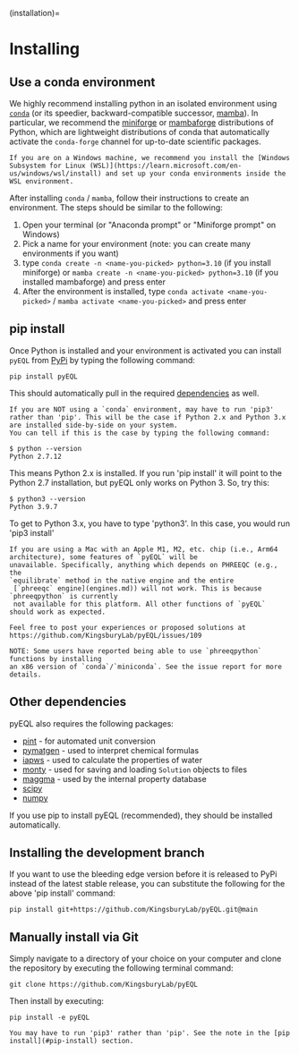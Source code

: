 (installation)=

# Installing

## Use a conda environment

We highly recommend installing python in an isolated environment using [`conda`](https://docs.conda.io/en/latest/) (or its speedier, backward-compatible successor, [mamba](https://mamba.readthedocs.io/en/latest/)). In particular, we recommend the [miniforge](https://github.com/conda-forge/miniforge#miniforge3) or [mambaforge](https://github.com/conda-forge/miniforge#mambaforge) distributions of Python, which are lightweight distributions of conda that automatically activate the `conda-forge` channel for up-to-date scientific packages.

```{note}
If you are on a Windows machine, we recommend you install the [Windows Subsystem for Linux (WSL)](https://learn.microsoft.com/en-us/windows/wsl/install) and set up your conda environments inside the WSL environment.
```

After installing `conda` / `mamba`, follow their instructions to create an environment. The steps should be similar to the following:

1. Open your terminal (or "Anaconda prompt" or "Miniforge prompt" on Windows)
2. Pick a name for your environment (note: you can create many environments if you want)
3. type `conda create -n <name-you-picked> python=3.10` (if you install miniforge) or `mamba create -n <name-you-picked> python=3.10` (if you installed mambaforge) and press enter
4. After the environment is installed, type `conda activate <name-you-picked>` / `mamba activate <name-you-picked>` and press enter

## pip install

Once Python is installed and your environment is activated you can install `pyEQL` from [PyPi](https://pypi.python.org/pypi) by typing the following command:

```
pip install pyEQL
```

This should automatically pull in the required [dependencies](#other-dependencies) as well.

```{important}
If you are NOT using a `conda` environment, may have to run 'pip3' rather than 'pip'. This will be the case if Python 2.x and Python 3.x are installed side-by-side on your system.
You can tell if this is the case by typing the following command:

```

```
$ python --version
Python 2.7.12
```

This means Python 2.x is installed. If you run 'pip install' it will point to the Python 2.7 installation, but pyEQL
only works on Python 3. So, try this:

```
$ python3 --version
Python 3.9.7
```

To get to Python 3.x, you have to type 'python3'. In this case, you would run 'pip3 install'

```{warning}
If you are using a Mac with an Apple M1, M2, etc. chip (i.e., Arm64 architecture), some features of `pyEQL` will be
unavailable. Specifically, anything which depends on PHREEQC (e.g., the
`equilibrate` method in the native engine and the entire
 [`phreeqc` engine](engines.md)) will not work. This is because `phreeqpython` is currently
 not available for this platform. All other functions of `pyEQL` should work as expected.

Feel free to post your experiences or proposed solutions at https://github.com/KingsburyLab/pyEQL/issues/109

NOTE: Some users have reported being able to use `phreeqpython` functions by installing
an x86 version of `conda`/`miniconda`. See the issue report for more details.
```

## Other dependencies

pyEQL also requires the following packages:

- [pint](https://github.com/hgrecco/pint) - for automated unit conversion
- [pymatgen](https://github.com/materialsproject/pymatgen/) - used to interpret chemical formulas
- [iapws](https://github.com/jjgomera/iapws/) - used to calculate the properties of water
- [monty](https://github.com/materialsvirtuallab/monty) - used for saving and loading `Solution` objects to files
- [maggma](https://materialsproject.github.io/maggma/) - used by the internal property database
- [scipy](http://scipy.org/)
- [numpy](http://numpy.org/)

If you use pip to install pyEQL (recommended), they should be installed automatically.

## Installing the development branch

If you want to use the bleeding edge version before it is released to PyPi instead of the latest stable release, you can substitute the following for the above 'pip install' command:

```
pip install git+https://github.com/KingsburyLab/pyEQL.git@main
```

## Manually install via Git

Simply navigate to a directory of your choice on your computer and clone the repository by executing the following terminal command:

```
git clone https://github.com/KingsburyLab/pyEQL
```

Then install by executing:

```
pip install -e pyEQL
```

```{note}
You may have to run 'pip3' rather than 'pip'. See the note in the [pip install](#pip-install) section.
```
